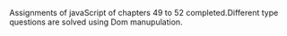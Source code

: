 Assignments of javaScript of chapters 49 to 52 completed.Different type questions are solved using Dom manupulation.
